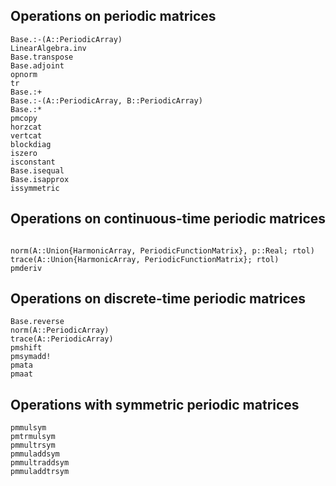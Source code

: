 ## Operations on periodic matrices

```@docs
Base.:-(A::PeriodicArray)
LinearAlgebra.inv
Base.transpose
Base.adjoint
opnorm
tr
Base.:+
Base.:-(A::PeriodicArray, B::PeriodicArray)
Base.:*
pmcopy
horzcat
vertcat
blockdiag
iszero
isconstant
Base.isequal
Base.isapprox
issymmetric
```

## Operations on continuous-time periodic matrices


```@docs

norm(A::Union{HarmonicArray, PeriodicFunctionMatrix}, p::Real; rtol)
trace(A::Union{HarmonicArray, PeriodicFunctionMatrix}; rtol)
pmderiv
```


## Operations on discrete-time periodic matrices


```@docs
Base.reverse
norm(A::PeriodicArray)
trace(A::PeriodicArray)
pmshift
pmsymadd!
pmata
pmaat
```

## Operations with symmetric periodic matrices

```@docs
pmmulsym
pmtrmulsym
pmmultrsym
pmmuladdsym
pmmultraddsym
pmmuladdtrsym
```
